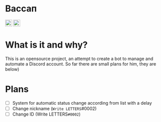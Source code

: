 # Вассап

<kbd>[<img title="Русский язык" alt="Русский язык" src="https://cdn.staticaly.com/gh/hjnilsson/country-flags/master/svg/ru.svg" width="22">](README.md)</kbd>
<kbd>[<img title="English" alt="English" src="https://cdn.staticaly.com/gh/hjnilsson/country-flags/master/svg/gb.svg" width="22">](translations/readme.en.md)</kbd>

# What is it and why?

This is an opensource project, an attempt to create a bot to manage and automate a Discord account. So far there are small plans for him, they are below)

# Plans

- [ ] System for automatic status change according from list with a delay
- [ ] Change nickname (`Write LETTERS`#0002)
- [ ] Change ID (Write LETTERS`#0002`)
